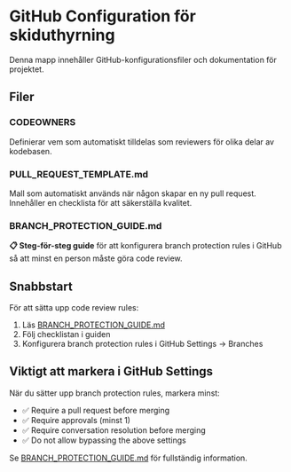 # GitHub Configuration för skiduthyrning

Denna mapp innehåller GitHub-konfigurationsfiler och dokumentation för projektet.

## Filer

### CODEOWNERS
Definierar vem som automatiskt tilldelas som reviewers för olika delar av kodebasen.

### PULL_REQUEST_TEMPLATE.md
Mall som automatiskt används när någon skapar en ny pull request. Innehåller en checklista för att säkerställa kvalitet.

### BRANCH_PROTECTION_GUIDE.md
**📋 Steg-för-steg guide** för att konfigurera branch protection rules i GitHub så att minst en person måste göra code review.

## Snabbstart

För att sätta upp code review rules:
1. Läs [BRANCH_PROTECTION_GUIDE.md](BRANCH_PROTECTION_GUIDE.md)
2. Följ checklistan i guiden
3. Konfigurera branch protection rules i GitHub Settings → Branches

## Viktigt att markera i GitHub Settings

När du sätter upp branch protection rules, markera minst:
- ✅ Require a pull request before merging
- ✅ Require approvals (minst 1)
- ✅ Require conversation resolution before merging
- ✅ Do not allow bypassing the above settings

Se [BRANCH_PROTECTION_GUIDE.md](BRANCH_PROTECTION_GUIDE.md) för fullständig information.

